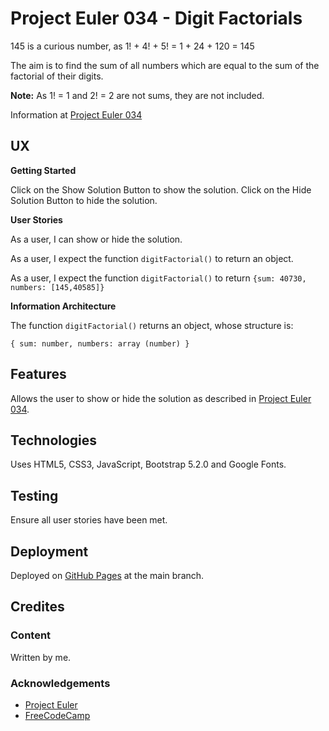 # Project Euler 034 - Digit Factorials

145 is a curious number, as 1! + 4! + 5! = 1 + 24 + 120 = 145

The aim is to find the sum of all numbers which are equal to the sum of the factorial of their digits.

**Note:** As 1! = 1 and 2! = 2 are not sums, they are not included.

Information at [Project Euler 034](https://projecteuler.net/problem=34)

## UX

**Getting Started**

Click on the Show Solution Button to show the solution.  Click on the Hide Solution Button to hide the solution.

**User Stories**

As a user, I can show or hide the solution.

As a user, I expect the function `digitFactorial()` to return an object.

As a user, I expect the function `digitFactorial()` to return `{sum: 40730, numbers: [145,40585]}`

**Information Architecture**

The function `digitFactorial()` returns an object, whose structure is:

`{
    sum: number,
    numbers: array (number)
}`

## Features

Allows the user to show or hide the solution as described in [Project Euler 034](https://projecteuler.net/problem=34).

## Technologies

Uses HTML5, CSS3, JavaScript, Bootstrap 5.2.0 and Google Fonts.

## Testing

Ensure all user stories have been met.

## Deployment

Deployed on [GitHub Pages](https://derektypist.github.io/project-euler-034) at the main branch.

## Credites

### Content

Written by me.

### Acknowledgements

- [Project Euler](https://projecteuler.net)
- [FreeCodeCamp](https://www.freecodecamp.org)


